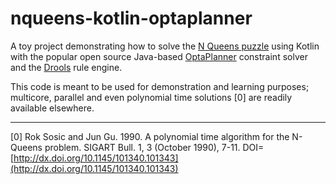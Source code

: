 nqueens-kotlin-optaplanner
==========================

A toy project demonstrating how to solve the [N Queens puzzle](https://en.wikipedia.org/wiki/Eight_queens_puzzle) using
Kotlin with the popular open source Java-based [OptaPlanner](https://www.optaplanner.org/) constraint solver and the
[Drools](http://drools.org/) rule engine.

This code is meant to be used for demonstration and learning purposes; multicore, parallel and even polynomial time
solutions [0] are readily available elsewhere.

---

[0] Rok Sosic and Jun Gu. 1990. A polynomial time algorithm for the N-Queens problem. SIGART Bull. 1, 3 (October 1990), 
7-11. DOI=[http://dx.doi.org/10.1145/101340.101343](http://dx.doi.org/10.1145/101340.101343) 